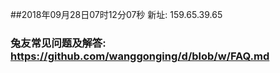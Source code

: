 ##2018年09月28日07时12分07秒 新址: 159.65.39.65
### 兔友常见问题及解答: https://github.com/wanggonging/d/blob/w/FAQ.md
